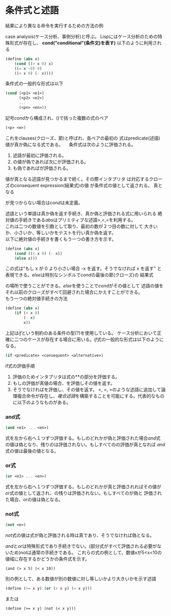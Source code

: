 # 条件式と述語
結果により異なる命令を実行するための方法の例

case analysis(ケース分析、事例分析)と呼ぶ。
Lispにはケース分析のための特殊形式が存在し、
**cond("conditional"(条件文)を表す)**
以下のように利用される

```Scheme
(define (abs x)
	(cond ((> x 0) x)
	((= x -0) 0)
	((< x 0) (- x))))
```

条件式の一般的な形式は以下

```Scheme
(cond (<p1> <e1>)
      (<p2> <e2>)
	  ...
	  (<pn> <en>))
```

記号*cond*から構成され、()で括った複数の式のペア

```Scheme
(<p> <e>)
```

これをclauses(クローズ、節)と呼ばれ、各ペアの最初の
式はpredicate(述語)　値が真か偽になる式である。
　条件式は次のように評価される。

1. 述語<p1>が最初に評価される。
1. <p1>の値が偽であれば次に<p2>が評価される。
1. <p2>も偽であれば<p3>が評価される。

値が真となる述語が見つかるまで続く。その際インタプリタ
は対応するクローズのconsequent expression(結果式)<e>の値
が条件式の値として返される。
真となる<p>が見つからない場合は*cond*は未定義。  

述語という単語は真か偽を返す手続き、真か偽と評価される式に用いられる
絶対値の手続きである*abs*はプリミティブな述語>,<,=を利用する。  
これは二つの数値を引数として取り、最初の数が２つ目の数に対して
大きいか、小さいか、等しいかをテストを行い真か偽を返す。  
以下に絶対値の手続きを書くもう一つの書き方を示す。

```Scheme
(define (abs x)
    (cond ((< x 0) (- x))
	(else x)))
```

この式は"もし x が 0 より小さい場合 -x を返す。そうでなければ x を返す"
と表現できる。*else*は特別なシンボルで*cond*の最後の節(クローズ)の
結果式<p>の場所で使うことができる。*else*を使うことで*cond*がその値として
述語<e>の値をそれ以前のクローズがすべて回避された場合にかえすことができる。  
もう一つの絶対値手続きの方法

```Scheme
(define (abs x)
    (if (< x 0)
        (- x)
		x))
```

上記は*if*という制約のある条件の型(?)を使用している。
ケース分析において正確に二つのケースが存在する場合に用いる。*if*式の一般的な形式は以下のようになる。

```Scheme
(if <predicate> <consequent> <alternative>)
```

if式の評価手順
1. 評価のためインタプリタは式の*<predicate>*の部分を評価する。
1. もし<predicate>の評価が真値の場合、<consequent>を評価しその値を返す。
1. そうでなければ<alternative>を評価し、その値を返す。
<, =, >のような述語に追加して論理複合命令が存在し、*複合述語*を構築することを可能にする。代表的なものに以下のようなものがある。

### and式

```Scheme
(and <e1> ... <en>)
```

式<e>を左から右へ１つずつ評価する。もし<e>のどれかが偽と評価された場合*and*式
の値は偽となり、残りの<e>は評価されない。もしすべての<e>の評価が真となれば
*and*式の値は最後の値となる。
### or式
```Scheme
(or <e1> ... <en>)
```

式<e>を左から右へ１つずつ評価する。もし<e>のどれかが真と評価されればその値が
*or*式の値として返され、<e>の残りは評価されない。もしすべての<e>が偽と
評価された場合、orの値は偽となる。
### not式
```Scheme
(not <e>)
```

*not*式の値は式<e>が偽と評価される時は真であり、そうでなければ偽となる。

*and*と*or*は特殊形式であり手続きでない。(部分式がすべて評価される必要がないため)notは通常の手続きである。
これらの式の例として、数値xが5<x<10の値域に存在するかどうかの条件式を示す。

```Sheme
(and (> x 5) (< x 10))
```

別の例として、ある数値が別の数値に対し等しいかより大きいかを示す述語
```Scheme
(define (>= x y) (or (> x y) (= x y)))
```
または
```Sheme
(define (>= x y) (not (< x y)))
```


